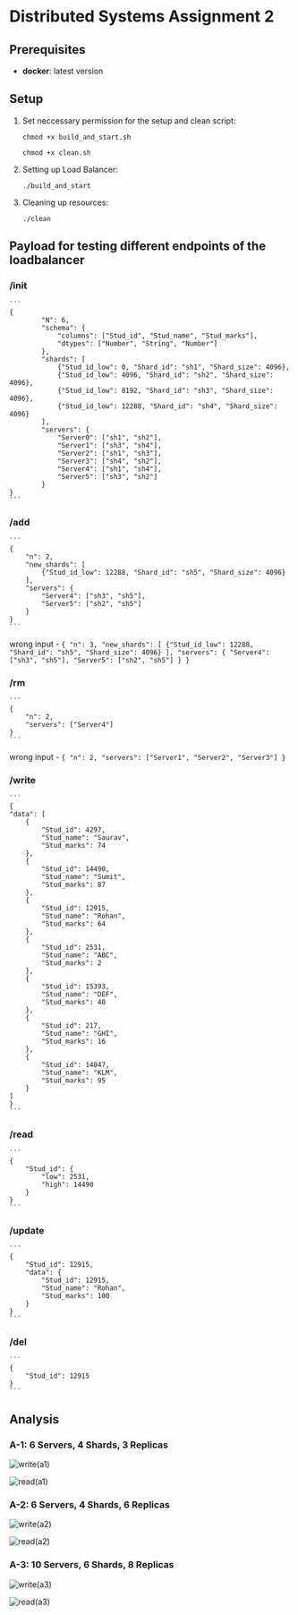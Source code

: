 # Distributed Systems Assignment 2

## Prerequisites

- **docker**: latest version


## Setup

1. Set neccessary permission for the setup and clean script:
   ```
   chmod +x build_and_start.sh 
   ```

   ```
   chmod +x clean.sh 
   ```

2. Setting up Load Balancer:
   ```
   ./build_and_start
   ```

2. Cleaning up resources:
   ```
   ./clean
   ```

## Payload for testing different endpoints of the loadbalancer

### /init

    ```
    {
            "N": 6,
            "schema": {
                "columns": ["Stud_id", "Stud_name", "Stud_marks"],
                "dtypes": ["Number", "String", "Number"]
            },
            "shards": [
                {"Stud_id_low": 0, "Shard_id": "sh1", "Shard_size": 4096},
                {"Stud_id_low": 4096, "Shard_id": "sh2", "Shard_size": 4096},
                {"Stud_id_low": 8192, "Shard_id": "sh3", "Shard_size": 4096},
                {"Stud_id_low": 12288, "Shard_id": "sh4", "Shard_size": 4096}
            ],
            "servers": {
                "Server0": ["sh1", "sh2"],
                "Server1": ["sh3", "sh4"],
                "Server2": ["sh1", "sh3"],
                "Server3": ["sh4", "sh2"],
                "Server4": ["sh1", "sh4"],
                "Server5": ["sh3", "sh2"]
            }
    }
    ```
    

### /add 

    ```
    {
        "n": 2,
        "new_shards": [
            {"Stud_id_low": 12288, "Shard_id": "sh5", "Shard_size": 4096}
        ],
        "servers": {
            "Server4": ["sh3", "sh5"],
            "Server5": ["sh2", "sh5"]
        }
    }
    ```

wrong input - 
    ```
    {
        "n": 3,
        "new_shards": [
            {"Stud_id_low": 12288, "Shard_id": "sh5", "Shard_size": 4096}
        ],
        "servers": {
            "Server4": ["sh3", "sh5"],
            "Server5": ["sh2", "sh5"]
        }
    }
    ```

### /rm

    ```
    {
        "n": 2,
        "servers": ["Server4"]
    }
    ```

wrong input - 
    ```
    {
        "n": 2,
        "servers": ["Server1", "Server2", "Server3"]
    }
    ```

### /write 

    ```
    {
    "data": [
        {
            "Stud_id": 4297,
            "Stud_name": "Saurav",
            "Stud_marks": 74
        },
        {
            "Stud_id": 14490,
            "Stud_name": "Sumit",
            "Stud_marks": 87
        },
        {
            "Stud_id": 12915,
            "Stud_name": "Rohan",
            "Stud_marks": 64
        },
        {
            "Stud_id": 2531,
            "Stud_name": "ABC",
            "Stud_marks": 2
        },
        {
            "Stud_id": 15393,
            "Stud_name": "DEF",
            "Stud_marks": 40
        },
        {
            "Stud_id": 217,
            "Stud_name": "GHI",
            "Stud_marks": 16
        },
        {
            "Stud_id": 14047,
            "Stud_name": "KLM",
            "Stud_marks": 95
        }
    ]
    }
    ```

### /read

    ```
    {
        "Stud_id": {
            "low": 2531,
            "high": 14490
        }
    }
    ```

### /update 

    ```
    {
        "Stud_id": 12915,
        "data": {
            "Stud_id": 12915,
            "Stud_name": "Rohan",
            "Stud_marks": 100
        }
    }
    ```

### /del

    ```
    {
        "Stud_id": 12915
    }
    ```


## Analysis

### A-1: 6 Servers, 4 Shards, 3 Replicas

![write(a1)](https://github.com/Rohan-18102001/Dist-Sys-A2/assets/61150756/e3ffbb2c-dc37-4c15-b1c9-fdaac78e8a13)


![read(a1)](https://github.com/Rohan-18102001/Dist-Sys-A2/assets/61150756/d0b2ac92-734d-439f-80b6-863e31f6227e)


### A-2: 6 Servers, 4 Shards, 6 Replicas

![write(a2)](https://github.com/Rohan-18102001/Dist-Sys-A2/assets/61150756/54c04f39-6cc1-4270-a749-b9587555ecc7)


![read(a2)](https://github.com/Rohan-18102001/Dist-Sys-A2/assets/61150756/2c05422e-9445-42e6-a051-aa9d8491a6b2)


### A-3: 10 Servers, 6 Shards, 8 Replicas

![write(a3)](https://github.com/Rohan-18102001/Dist-Sys-A2/assets/61150756/3907667d-fdfd-440b-8a3a-b463e69c7361)


![read(a3)](https://github.com/Rohan-18102001/Dist-Sys-A2/assets/61150756/af9a8228-9b69-41bc-a8f5-c4a8c0b579f1)